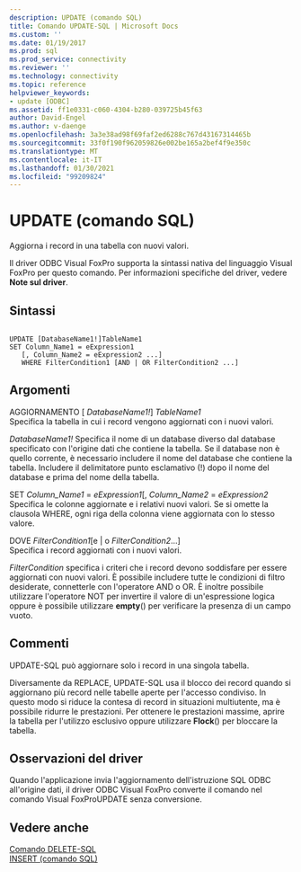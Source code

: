 ```yaml
---
description: UPDATE (comando SQL)
title: Comando UPDATE-SQL | Microsoft Docs
ms.custom: ''
ms.date: 01/19/2017
ms.prod: sql
ms.prod_service: connectivity
ms.reviewer: ''
ms.technology: connectivity
ms.topic: reference
helpviewer_keywords:
- update [ODBC]
ms.assetid: ff1e0331-c060-4304-b280-039725b45f63
author: David-Engel
ms.author: v-daenge
ms.openlocfilehash: 3a3e38ad98f69faf2ed6288c767d43167314465b
ms.sourcegitcommit: 33f0f190f962059826e002be165a2bef4f9e350c
ms.translationtype: MT
ms.contentlocale: it-IT
ms.lasthandoff: 01/30/2021
ms.locfileid: "99209824"
---
```

# <a name="update---sql-command"></a>UPDATE (comando SQL)
Aggiorna i record in una tabella con nuovi valori.  
  
 Il driver ODBC Visual FoxPro supporta la sintassi nativa del linguaggio Visual FoxPro per questo comando. Per informazioni specifiche del driver, vedere **Note sul driver**.  
  
## <a name="syntax"></a>Sintassi  
  
```  
  
UPDATE [DatabaseName1!]TableName1  
SET Column_Name1 = eExpression1  
   [, Column_Name2 = eExpression2 ...]  
   WHERE FilterCondition1 [AND | OR FilterCondition2 ...]  
```  
  
## <a name="arguments"></a>Argomenti  
 AGGIORNAMENTO [ *DatabaseName1!*] *TableName1*  
 Specifica la tabella in cui i record vengono aggiornati con i nuovi valori.  
  
 *DatabaseName1!* Specifica il nome di un database diverso dal database specificato con l'origine dati che contiene la tabella. Se il database non è quello corrente, è necessario includere il nome del database che contiene la tabella. Includere il delimitatore punto esclamativo (!) dopo il nome del database e prima del nome della tabella.  
  
 SET *Column_Name1* =  *eExpression1*[, *Column_Name2* =  *eExpression2*  
 Specifica le colonne aggiornate e i relativi nuovi valori. Se si omette la clausola WHERE, ogni riga della colonna viene aggiornata con lo stesso valore.  
  
 DOVE *FilterCondition1*[e &#124; o *FilterCondition2*...]  
 Specifica i record aggiornati con i nuovi valori.  
  
 *FilterCondition* specifica i criteri che i record devono soddisfare per essere aggiornati con nuovi valori. È possibile includere tutte le condizioni di filtro desiderate, connetterle con l'operatore AND o OR. È inoltre possibile utilizzare l'operatore NOT per invertire il valore di un'espressione logica oppure è possibile utilizzare **empty**() per verificare la presenza di un campo vuoto.  
  
## <a name="remarks"></a>Commenti  
 UPDATE-SQL può aggiornare solo i record in una singola tabella.  
  
 Diversamente da REPLACE, UPDATE-SQL usa il blocco dei record quando si aggiornano più record nelle tabelle aperte per l'accesso condiviso. In questo modo si riduce la contesa di record in situazioni multiutente, ma è possibile ridurre le prestazioni. Per ottenere le prestazioni massime, aprire la tabella per l'utilizzo esclusivo oppure utilizzare **Flock**() per bloccare la tabella.  
  
## <a name="driver-remarks"></a>Osservazioni del driver  
 Quando l'applicazione invia l'aggiornamento dell'istruzione SQL ODBC all'origine dati, il driver ODBC Visual FoxPro converte il comando nel comando Visual FoxProUPDATE senza conversione.  
  
## <a name="see-also"></a>Vedere anche  
 [Comando DELETE-SQL](../../odbc/microsoft/delete-sql-command.md)   
 [INSERT (comando SQL)](../../odbc/microsoft/insert-sql-command.md)
